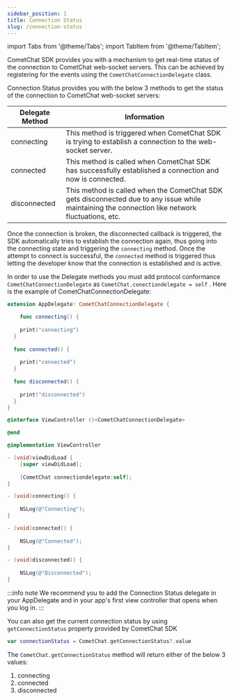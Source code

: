 ```yaml
---
sidebar_position: 1
title: Connection Status
slug: /connection-status
---
```

import Tabs from '@theme/Tabs';
import TabItem from '@theme/TabItem';

CometChat SDK provides you with a mechanism to get real-time status of the connection to CometChat web-socket servers. This can be achieved by registering for the events using the `CometChatConnectionDelegate` class.

Connection Status provides you with the below 3 methods to get the status of the connection to CometChat web-socket servers:

| Delegate Method | Information | 
| ---- | ---- | 
| connecting | This method is triggered when CometChat SDK is trying to establish a connection to the web-socket server. | 
| connected | This method is called when CometChat SDK has successfully established a connection and now is connected. | 
| disconnected | This method is called when the CometChat SDK gets disconnected due to any issue while maintaining the connection like network fluctuations, etc. | 


Once the connection is broken, the disconnected callback is triggered, the SDK automatically tries to establish the connection again, thus going into the connecting state and triggering the `connecting` method. Once the attempt to connect is successful, the `connected` method is triggered thus letting the developer know that the connection is established and is active.

In order to use the Delegate methods you must add protocol conformance `CometChatConnectionDelegate` as `CometChat.conectiondelegate = self` . Here is the example of CometChatConnectionDelegate:

<Tabs>
<TabItem value="Swift" label="Swift">

```swift
extension AppDelegate: CometChatConnectionDelegate {

	func connecting() {
    
  	print("connecting")
  }
    
  func connected() {
        
    print("connected")  
  }
    
  func disconnected() {
  
  	print("disconnected")
  }
}


```
</TabItem>
<TabItem value="Objective C" label="Objective C">

```objectivec
@interface ViewController ()<CometChatConnectionDelegate>

@end

@implementation ViewController

- (void)viewDidLoad {
    [super viewDidLoad];
    
    [CometChat connectiondelegate:self];
}

- (void)connecting() {
    
    NSLog(@"Connecting");
}

- (void)connected() {
    
    NSLog(@"Connected");
}

- (void)disconnected() {
    
    NSLog(@"Disconnected");
}
```
</TabItem>
</Tabs>





:::info note
 We recommend you to add the Connection Status delegate in your AppDelegate and in your app's first view controller that opens when you log in.
:::

You can also get the current connection status by using `getConnectionStatus` property provided by CometChat SDK

<Tabs>
<TabItem value="Swift" label="Swift">

```swift
var connectionStatus = CometChat.getConnectionStatus?.value
```
</TabItem>
</Tabs>



The `CometChat.getConnectionStatus` method will return either of the below 3 values:
1. connecting
2. connected
3. disconnected